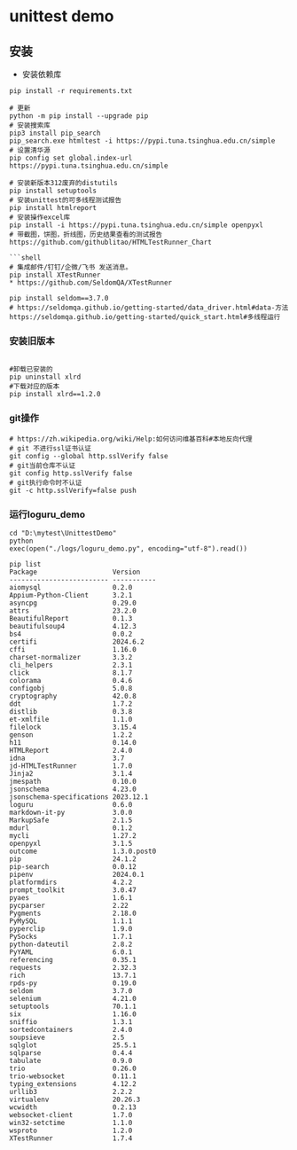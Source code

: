 # unittest demo

## 安装
* 安装依赖库
```shell
pip install -r requirements.txt
```

```shell
# 更新
python -m pip install --upgrade pip
# 安装搜索库
pip3 install pip_search
pip_search.exe htmltest -i https://pypi.tuna.tsinghua.edu.cn/simple
# 设置清华源
pip config set global.index-url https://pypi.tuna.tsinghua.edu.cn/simple

# 安装新版本312废弃的distutils
pip install setuptools
# 安装unittest的可多线程测试报告
pip install htmlreport
# 安装操作excel库
pip install -i https://pypi.tuna.tsinghua.edu.cn/simple openpyxl
# 带截图，饼图，折线图，历史结果查看的测试报告
https://github.com/githublitao/HTMLTestRunner_Chart

```shell
# 集成邮件/钉钉/企微/飞书 发送消息。
pip install XTestRunner
* https://github.com/SeldomQA/XTestRunner

pip install seldom==3.7.0
# https://seldomqa.github.io/getting-started/data_driver.html#data-方法
https://seldomqa.github.io/getting-started/quick_start.html#多线程运行
```

### 安装旧版本
```shell

#卸载已安装的
pip uninstall xlrd 
#下载对应的版本
pip install xlrd==1.2.0
```

### git操作

```shell
# https://zh.wikipedia.org/wiki/Help:如何访问维基百科#本地反向代理
# git 不进行ssl证书认证
git config --global http.sslVerify false
# git当前仓库不认证
git config http.sslVerify false
# git执行命令时不认证
git -c http.sslVerify=false push
```

### 运行loguru_demo

```shell
cd "D:\mytest\UnittestDemo"
python
exec(open("./logs/loguru_demo.py", encoding="utf-8").read())
```

```shell
pip list
Package                   Version
------------------------- -----------
aiomysql                  0.2.0
Appium-Python-Client      3.2.1
asyncpg                   0.29.0
attrs                     23.2.0
BeautifulReport           0.1.3
beautifulsoup4            4.12.3
bs4                       0.0.2
certifi                   2024.6.2
cffi                      1.16.0
charset-normalizer        3.3.2
cli_helpers               2.3.1
click                     8.1.7
colorama                  0.4.6
configobj                 5.0.8
cryptography              42.0.8
ddt                       1.7.2
distlib                   0.3.8
et-xmlfile                1.1.0
filelock                  3.15.4
genson                    1.2.2
h11                       0.14.0
HTMLReport                2.4.0
idna                      3.7
jd-HTMLTestRunner         1.7.0
Jinja2                    3.1.4
jmespath                  0.10.0
jsonschema                4.23.0
jsonschema-specifications 2023.12.1
loguru                    0.6.0
markdown-it-py            3.0.0
MarkupSafe                2.1.5
mdurl                     0.1.2
mycli                     1.27.2
openpyxl                  3.1.5
outcome                   1.3.0.post0
pip                       24.1.2
pip-search                0.0.12
pipenv                    2024.0.1
platformdirs              4.2.2
prompt_toolkit            3.0.47
pyaes                     1.6.1
pycparser                 2.22
Pygments                  2.18.0
PyMySQL                   1.1.1
pyperclip                 1.9.0
PySocks                   1.7.1
python-dateutil           2.8.2
PyYAML                    6.0.1
referencing               0.35.1
requests                  2.32.3
rich                      13.7.1
rpds-py                   0.19.0
seldom                    3.7.0
selenium                  4.21.0
setuptools                70.1.1
six                       1.16.0
sniffio                   1.3.1
sortedcontainers          2.4.0
soupsieve                 2.5
sqlglot                   25.5.1
sqlparse                  0.4.4
tabulate                  0.9.0
trio                      0.26.0
trio-websocket            0.11.1
typing_extensions         4.12.2
urllib3                   2.2.2
virtualenv                20.26.3
wcwidth                   0.2.13
websocket-client          1.7.0
win32-setctime            1.1.0
wsproto                   1.2.0
XTestRunner               1.7.4
```